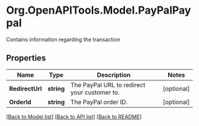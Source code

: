 # Org.OpenAPITools.Model.PayPalPaypal
Contains information regarding the transaction

## Properties

Name | Type | Description | Notes
------------ | ------------- | ------------- | -------------
**RedirectUrl** | **string** | The PayPal URL to redirect your customer to. | [optional] 
**OrderId** | **string** | The PayPal order ID. | [optional] 

[[Back to Model list]](../README.md#documentation-for-models) [[Back to API list]](../README.md#documentation-for-api-endpoints) [[Back to README]](../README.md)

